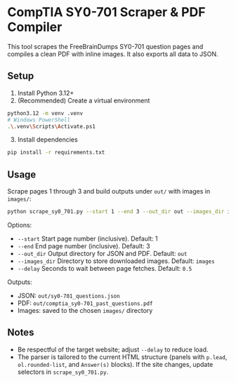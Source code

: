 # CompTIA SY0-701 Scraper & PDF Compiler

This tool scrapes the FreeBrainDumps SY0-701 question pages and compiles a clean PDF with inline images. It also exports all data to JSON.

## Setup

1. Install Python 3.12+
2. (Recommended) Create a virtual environment

```bash
python3.12 -m venv .venv
# Windows PowerShell
.\.venv\Scripts\Activate.ps1
```

3. Install dependencies

```bash
pip install -r requirements.txt
```

## Usage

Scrape pages 1 through 3 and build outputs under `out/` with images in `images/`:

```bash
python scrape_sy0_701.py --start 1 --end 3 --out_dir out --images_dir images
```

Options:
- `--start` Start page number (inclusive). Default: 1
- `--end` End page number (inclusive). Default: 3
- `--out_dir` Output directory for JSON and PDF. Default: `out`
- `--images_dir` Directory to store downloaded images. Default: `images`
- `--delay` Seconds to wait between page fetches. Default: `0.5`

Outputs:
- JSON: `out/sy0-701_questions.json`
- PDF: `out/comptia_sy0-701_past_questions.pdf`
- Images: saved to the chosen `images/` directory

## Notes
- Be respectful of the target website; adjust `--delay` to reduce load.
- The parser is tailored to the current HTML structure (panels with `p.lead`, `ol.rounded-list`, and `Answer(s)` blocks). If the site changes, update selectors in `scrape_sy0_701.py`.
